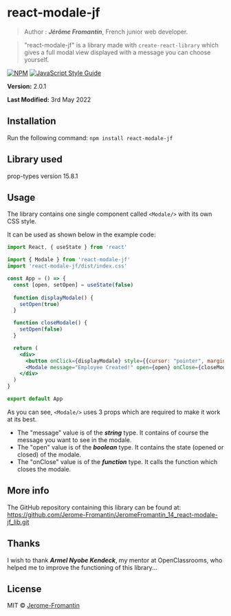 # react-modale-jf

> Author : **_Jérôme Fromantin_**, French junior web developer.

> "react-modale-jf" is a library made with `create-react-library` which gives a full modal view displayed with a message you can choose yourself.

[![NPM](https://img.shields.io/npm/v/react-modale-jf.svg)](https://www.npmjs.com/package/react-modale-jf) [![JavaScript Style Guide](https://img.shields.io/badge/code_style-standard-brightgreen.svg)](https://standardjs.com)

**Version:** 2.0.1

**Last Modified:** 3rd May 2022

## Installation
Run the following command: `npm install react-modale-jf`

## Library used
prop-types version 15.8.1

## Usage
The library contains one single component called `<Modale/>` with its own CSS style.

It can be used as shown below in the example code:
```jsx
import React, { useState } from 'react'

import { Modale } from 'react-modale-jf'
import 'react-modale-jf/dist/index.css'

const App = () => {
  const [open, setOpen] = useState(false)
    
  function displayModale() {
    setOpen(true)
  }

  function closeModale() {
    setOpen(false)
  }

  return (
    <div>
      <button onClick={displayModale} style={{cursor: "pointer", margin: "10px"}}>Submit</button>
      <Modale message="Employee Created!" open={open} onClose={closeModale}/>
    </div>
  )
}

export default App
```
As you can see, `<Modale/>` uses 3 props which are required to make it work at its best.
- The "message" value is of the **_string_** type. It contains of course the message you want to see in the modale.
- The "open" value is of the **_boolean_** type. It contains the state (opened or closed) of the modale.
- The "onClose" value is of the **_function_** type. It calls the function which closes the modale.

## More info
The GitHub repository containing this library can be found at:
https://github.com/Jerome-Fromantin/JeromeFromantin_14_react-modale-jf_lib.git

## Thanks
I wish to thank **_Armel Nyobe Kendeck_**, my mentor at OpenClassrooms, who helped me to improve the functioning of this library...

## License
MIT © [Jerome-Fromantin](https://github.com/Jerome-Fromantin)
